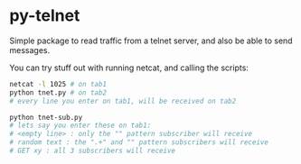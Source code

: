 # py-telnet

Simple package to read traffic from a telnet server, and also be able to send messages.

You can try stuff out with running netcat, and calling the scripts:

```bash
netcat -l 1025 # on tab1
python tnet.py # on tab2
# every line you enter on tab1, will be received on tab2

python tnet-sub.py
# lets say you enter these on tab1:
# <empty line> : only the "" pattern subscriber will receive
# random text : the ".+" and "" pattern subscribers will receive
# GET xy : all 3 subscribers will receive
```